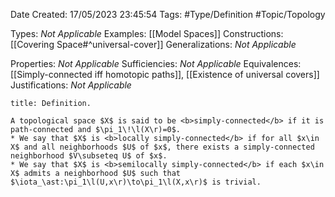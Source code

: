 <div class="topSpace"></div>

Date Created: 17/05/2023 23:45:54
Tags: #Type/Definition #Topic/Topology

Types: <i>Not Applicable</i>
Examples: [[Model Spaces]]
Constructions: [[Covering Space#^universal-cover]]
Generalizations: <i>Not Applicable</i>

Properties: <i>Not Applicable</i>
Sufficiencies: <i>Not Applicable</i>
Equivalences: [[Simply-connected iff homotopic paths]], [[Existence of universal covers]]
Justifications: <i>Not Applicable</i>

``` ad-Definition
title: Definition.

A topological space $X$ is said to be <b>simply-connected</b> if it is path-connected and $\pi_1\!\l(X\r)=0$.
* We say that $X$ is <b>locally simply-connected</b> if for all $x\in X$ and all neighborhoods $U$ of $x$, there exists a simply-connected neighborhood $V\subseteq U$ of $x$.
* We say that $X$ is <b>semilocally simply-connected</b> if each $x\in X$ admits a neighborhood $U$ such that $\iota_\ast:\pi_1\l(U,x\r)\to\pi_1\l(X,x\r)$ is trivial.

```
